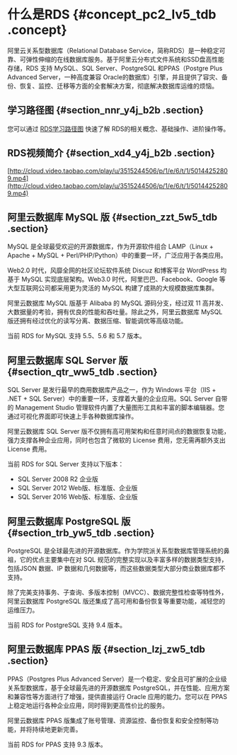 # 什么是RDS {#concept_pc2_lv5_tdb .concept}

阿里云关系型数据库（Relational Database Service，简称RDS）是一种稳定可靠、可弹性伸缩的在线数据库服务。基于阿里云分布式文件系统和SSD盘高性能存储，RDS 支持 MySQL、SQL Server、PostgreSQL 和PPAS（Postgre Plus Advanced Server，一种高度兼容 Oracle的数据库）引擎，并且提供了容灾、备份、恢复、监控、迁移等方面的全套解决方案，彻底解决数据库运维的烦恼。

## 学习路径图 {#section_nnr_y4j_b2b .section}

您可以通过 [RDS学习路径图](https://help.aliyun.com/learn/learningpath/rds.html) 快速了解 RDS的相关概念、基础操作、进阶操作等。

## RDS视频简介 {#section_xd4_y4j_b2b .section}

[http://cloud.video.taobao.com/play/u/3515244506/p/1/e/6/t/1/50144252809.mp4](http://cloud.video.taobao.com/play/u/3515244506/p/1/e/6/t/1/50144252809.mp4)

## 阿里云数据库 MySQL 版 {#section_zzt_5w5_tdb .section}

MySQL 是全球最受欢迎的开源数据库，作为开源软件组合 LAMP（Linux + Apache + MySQL + Perl/PHP/Python）中的重要一环，广泛应用于各类应用。

Web2.0 时代，风靡全网的社区论坛软件系统 Discuz 和博客平台 WordPress 均基于 MySQL 实现底层架构。Web3.0 时代，阿里巴巴、Facebook、Google 等大型互联网公司都采用更为灵活的 MySQL 构建了成熟的大规模数据库集群。

阿里云数据库 MySQL 版基于 Alibaba 的 MySQL 源码分支，经过双 11 高并发、大数据量的考验，拥有优良的性能和吞吐量。除此之外，阿里云数据库 MySQL 版还拥有经过优化的读写分离、数据压缩、智能调优等高级功能。

当前 RDS for MySQL 支持 5.5、5.6 和 5.7 版本。

## 阿里云数据库 SQL Server 版 {#section_qtr_ww5_tdb .section}

SQL Server 是发行最早的商用数据库产品之一，作为 Windows 平台（IIS + .NET + SQL Server）中的重要一环，支撑着大量的企业应用。SQL Server 自带的 Management Studio 管理软件内置了大量图形工具和丰富的脚本编辑器。您通过可视化界面即可快速上手各种数据库操作。

阿里云数据库 SQL Server 版不仅拥有高可用架构和任意时间点的数据恢复功能，强力支撑各种企业应用，同时也包含了微软的 License 费用，您无需再额外支出 License 费用。

当前 RDS for SQL Server 支持以下版本：

-   SQL Server 2008 R2 企业版
-   SQL Server 2012 Web版、标准版、企业版
-   SQL Server 2016 Web版、标准版、企业版

## 阿里云数据库 PostgreSQL 版 {#section_trb_yw5_tdb .section}

PostgreSQL 是全球最先进的开源数据库。作为学院派关系型数据库管理系统的鼻祖，它的优点主要集中在对 SQL 规范的完整实现以及丰富多样的数据类型支持，包括JSON 数据、IP 数据和几何数据等，而这些数据类型大部分商业数据库都不支持。

除了完美支持事务、子查询、多版本控制（MVCC）、数据完整性检查等特性外，阿里云数据库 PostgreSQL 版还集成了高可用和备份恢复等重要功能，减轻您的运维压力。

当前 RDS for PostgreSQL 支持 9.4 版本。

## 阿里云数据库 PPAS 版 {#section_lzj_zw5_tdb .section}

PPAS（Postgres Plus Advanced Server）是一个稳定、安全且可扩展的企业级关系型数据库，基于全球最先进的开源数据库 PostgreSQL，并在性能、应用方案和兼容性等方面进行了增强，提供直接运行 Oracle 应用的能力。您可以在 PPAS 上稳定地运行各种企业应用，同时得到更高性价比的服务。

阿里云数据库 PPAS 版集成了账号管理、资源监控、备份恢复和安全控制等功能，并将持续地更新完善。

当前 RDS for PPAS 支持 9.3 版本。

